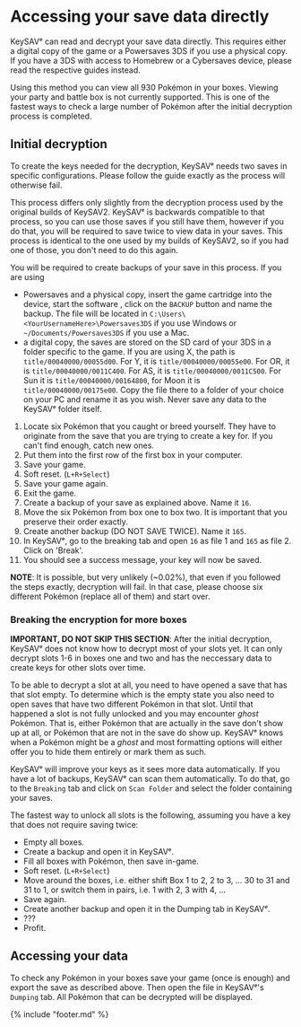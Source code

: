 # Accessing your save data directly

KeySAVᵉ can read and decrypt your save data directly. This requires either a digital copy of the game or a Powersaves 3DS if you use a physical copy. If you have a 3DS with access to Homebrew or a Cybersaves device, please read the respective guides instead.

Using this method you can view all 930 Pokémon in your boxes. Viewing your party and battle box is not currently supported. This is one of the fastest ways to check a large number of Pokémon after the initial decryption process is completed.

## Initial decryption

To create the keys needed for the decryption, KeySAVᵉ needs two saves in specific configurations. Please follow the guide exactly as the process will otherwise fail.

This process differs only slightly from the decryption process used by the original builds of KeySAV2. KeySAVᵉ is backwards compatible to that process, so you can use those saves if you still have them, however if you do that, you will be required to save twice to view data in your saves. This process is identical to the one used by my builds of KeySAV2, so if you had one of those, you don't need to do this again.

You will be required to create backups of your save in this process. If you are using

* Powersaves and a physical copy, insert the game cartridge into the device, start the software , click on the `BACKUP` button and name the backup. The file will be located in `C:\Users\<YourUsernameHere>\Powersaves3DS` if you use Windows or `~/Documents/Powersaves3DS` if you use a Mac.
* a digital copy, the saves are stored on the SD card of your 3DS in a folder specific to the game. If you are using X, the path is `title/00040000/00055d00`. For Y, it is `title/00040000/00055e00`. For OR, it is `title/00040000/0011C400`. For AS, it is `title/00040000/0011C500`. For Sun it is `title/00040000/00164800`, for Moon it is `title/00040000/00175e00`. Copy the file there to a folder of your choice on your PC and rename it as you wish. Never save any data to the KeySAVᵉ folder itself.

1. Locate six Pokémon that you caught or breed yourself. They have to originate from the save that you are trying to create a key for. If you can't find enough, catch new ones.
2. Put them into the first row of the first box in your computer.
3. Save your game.
4. Soft reset. (`L+R+Select`)
5. Save your game again.
6. Exit the game.
7. Create a backup of your save as explained above. Name it `16`.
8. Move the six Pokémon from box one to box two. It is important that you preserve their order exactly.
9. Create another backup (DO NOT SAVE TWICE). Name it `165`.
10. In KeySAVᵉ, go to the breaking tab and open `16` as file 1 and `165` as file 2. Click on 'Break'.
11. You should see a success message, your key will now be saved.

**NOTE**: It is possible, but very unlikely (~0.02%), that even if you followed the steps exactly, decryption will fail. In that case, please choose six different Pokémon (replace all of them) and start over.

<a id="ghosts"></a>
### Breaking the encryption for more boxes

**IMPORTANT, DO NOT SKIP THIS SECTION**: After the initial decryption, KeySAVᵉ does not know how to decrypt most of your slots yet. It can only decrypt slots 1-6 in boxes one and two and has the neccessary data to create keys for other slots over time.

To be able to decrypt a slot at all, you need to have opened a save that has that slot empty. To determine which is the empty state you also need to open saves that have two different Pokémon in that slot. Until that happened a slot is not fully unlocked and you may encounter *ghost* Pokémon. That is, either Pokémon that are actually in the save don't show up at all, or Pokémon that are not in the save do show up. KeySAVᵉ knows when a Pokémon might be a *ghost* and most formatting options will either offer you to hide them entirely or mark them as such.

KeySAVᵉ will improve your keys as it sees more data automatically. If you have a lot of backups, KeySAVᵉ can scan them automatically. To do that, go to the `Breaking` tab and click on `Scan Folder` and select the folder containing your saves.

The fastest way to unlock all slots is the following, assuming you have a key that does not require saving twice:

* Empty all boxes.
* Create a backup and open it in KeySAVᵉ.
* Fill all boxes with Pokémon, then save in-game.
* Soft reset. (`L+R+Select`)
* Move around the boxes, i.e. either shift Box 1 to 2, 2 to 3, ... 30 to 31 and 31 to 1, or switch them in pairs, i.e. 1 with 2, 3 with 4, ...
* Save again.
* Create another backup and open it in the Dumping tab in KeySAVᵉ.
* ???
* Profit.

## Accessing your data

To check any Pokémon in your boxes save your game (once is enough) and export the save as described above. Then open the file in KeySAVᵉ's `Dumping` tab. All Pokémon that can be decrypted will be displayed.

{% include "footer.md" %}
